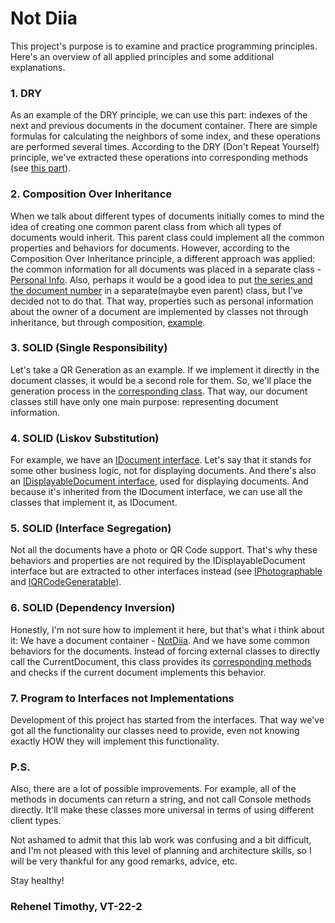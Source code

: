 ﻿# Not Diia

This project's purpose is to examine and practice programming principles.
Here's an overview of all applied principles and some additional explanations.

### 1. DRY

As an example of the DRY principle, we can use this part: indexes of the next and previous documents in the document
container.
There are simple formulas for calculating the neighbors of some index, and these operations are performed several times.
According to the DRY (Don't Repeat Yourself) principle, we've extracted these operations into corresponding methods
(see [this part](./NotDiia.cs#L13-L14)).

### 2. Composition Over Inheritance

When we talk about different types of documents initially comes to mind the idea of creating one common parent class
from which all types of documents would inherit.
This parent class could implement all the common properties and behaviors for documents. However, according to the
Composition Over Inheritance principle, a different approach was applied:
the common information for all documents was placed in a separate class - [Personal Info](./PersonalInfo.cs).
Also, perhaps it would be a good idea to put [the series and the document number](./IDocument.cs) in a separate(maybe
even parent) class,
but I've decided not to do that. That way, properties such as personal information about the owner of a document
are implemented by classes not through inheritance, but through composition, [example](./Passport.cs#L5).

### 3. SOLID (Single Responsibility)

Let's take a QR Generation as an example. If we implement it directly in the document classes, it would be a second role
for them. So, we'll place the generation process in the [corresponding class](./QRCodeGenerator.cs).
That way, our document classes still have only one main purpose: representing document information.

### 4. SOLID (Liskov Substitution)

For example, we have an [IDocument interface](./IDocument.cs). Let's say that it stands for some other business logic,
not for displaying documents.
And there's also an [IDisplayableDocument interface](./IDisplayableDocument.cs), used for displaying documents.
And because it's inherited from the IDocument interface, we can use all the classes that implement it, as IDocument.

### 5. SOLID (Interface Segregation)

Not all the documents have a photo or QR Code support. That's why these behaviors and properties are not required by the
IDisplayableDocument interface
but are extracted to other interfaces instead (see [IPhotographable](IPhotographable.cs)
and [IQRCodeGeneratable](./IQRСodeGeneratable.cs)).

### 6. SOLID (Dependency Inversion)

Honestly, I'm not sure how to implement it here, but that's what i think about it:
We have a document container - [NotDiia](./NotDiia.cs). And we have some common behaviors for the documents.
Instead of forcing external classes to directly call the CurrentDocument, this class provides
its [corresponding methods](./NotDiia.cs#L69-L73)
and checks if the current document implements this behavior.

### 7. Program to Interfaces not Implementations

Development of this project has started from the interfaces. That way we've got all the functionality our classes need
to provide,
even not knowing exactly HOW they will implement this functionality.

### P.S.

Also, there are a lot of possible improvements. For example, all of the methods in documents can return a string,
and not call Console methods directly. It'll make these classes more universal in terms of using different client types.

Not ashamed to admit that this lab work was confusing and a bit difficult, and I'm not pleased with this level of
planning
and architecture skills, so I will be very thankful for any good remarks, advice, etc.

Stay healthy!

### Rehenel Timothy, VT-22-2